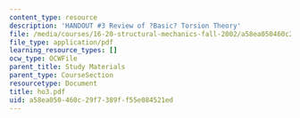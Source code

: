 ```yaml
---
content_type: resource
description: 'HANDOUT #3 Review of ?Basic? Torsion Theory'
file: /media/courses/16-20-structural-mechanics-fall-2002/a58ea050460c29f7389ff55e084521ed_ho3.pdf
file_type: application/pdf
learning_resource_types: []
ocw_type: OCWFile
parent_title: Study Materials
parent_type: CourseSection
resourcetype: Document
title: ho3.pdf
uid: a58ea050-460c-29f7-389f-f55e084521ed
---
```


